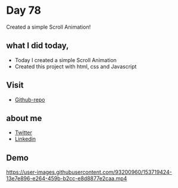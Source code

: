 # Day 78

Created a simple Scroll Animation!


## what I did today,

 - Today I created a simple Scroll Animation
 - Created this project with html, css and Javascript


## Visit

 - [Github-repo](https://github.com/KaranChandekar/50projects50days/tree/master/scroll-animation)

 
## about me

 - [Twitter](https://twitter.com/karan_chandekar)
 - [Linkedin](https://www.linkedin.com/in/karan-chandekar-a87263219/)


## Demo

https://user-images.githubusercontent.com/93200960/153719424-13e7e896-e264-459b-b2cc-e8d8877e2caa.mp4
